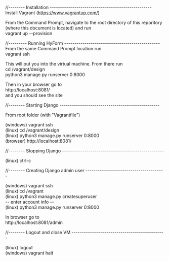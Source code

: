 //-------- Installation --------------------------------------------------   
Install Vagrant  (https://www.vagrantup.com/)  
  
From the Command Prompt, navigate to the root directory of this reporitory (where this document is located) and run  
vagrant up --provision  
  
//--------- Running HyForm -----------------------------------------------  
From the same Command Prompt location run  
vagrant ssh  
  
This will put you into the virtual machine. From there run  
cd /vagrant/design  
python3 manage.py runserver 0:8000  
  
Then in your browser go to  
http://localhost:8081/  
and you should see the site  
  

  
//-------- Starting Django -------------------------------------------------  
  
From root folder (with "Vagrantfile")  
  
(windows)	vagrant ssh  
(linux)		cd /vagrant/design  
(linux)		python3 manage.py runserver 0:8000  
(browser)	http://localhost:8081/  
  
  
  
  
//-------- Stopping Django --------------------------------------------------  
  
(linux)		ctrl-c  
  
  
  
//-------- Creating Django admin user ---------------------------------------  
  
(windows)	vagrant ssh  
(linux)		cd /vagrant  
(linux)		python3 manage.py createsuperuser  
-- enter account info --  
(linux)		python3 manage.py runserver 0:8000  
  
In browser go to  
http://localhost:8081/admin  
  
  
//-------- Logout and close VM ----------------------------------------------  
  
(linux)		logout  
(windows)	vagrant halt  